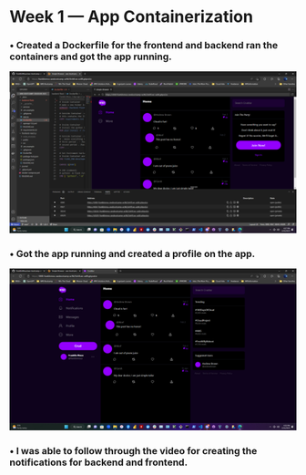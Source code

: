 # Week 1 — App Containerization

### • Created a Dockerfile for the frontend and backend ran the containers and got the app running.

![created a Dockerfile for the frontend and backend ran the containers and got the app running](assets/imagescreated.png)

### • Got the app running and created a profile on the app. 

![Got the app running and created a profile on the app](assets/apprunning.png)

### • I was able to follow through the video for creating the notifications for backend and frontend.
